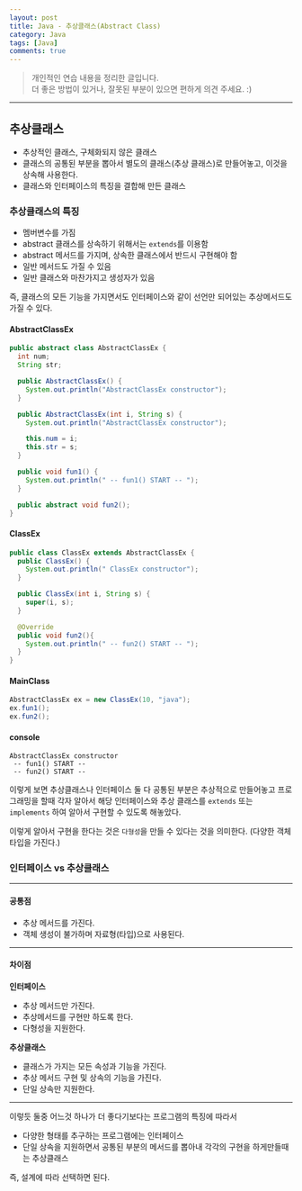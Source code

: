 ```yaml
---
layout: post
title: Java - 추상클래스(Abstract Class)
category: Java
tags: [Java]
comments: true
---
```


> 개인적인 연습 내용을 정리한 글입니다.      
> 더 좋은 방법이 있거나, 잘못된 부분이 있으면 편하게 의견 주세요. :)

<hr>

## 추상클래스

- 추상적인 클래스, 구체화되지 않은 클래스
- 클래스의 공통된 부분을 뽑아서 별도의 클래스(추상 클래스)로 만들어놓고, 이것을 상속해 사용한다.
- 클래스와 인터페이스의 특징을 결합해 만든 클래스


### 추상클래스의 특징

- 멤버변수를 가짐
- abstract 클래스를 상속하기 위해서는 `extends`를 이용함
- abstract 메서드를 가지며, 상속한 클래스에서 반드시 구현해야 함
- 일반 메서드도 가질 수 있음
- 일반 클래스와 마찬가지고 생성자가 있음

즉, 클래스의 모든 기능을 가지면서도 인터페이스와 같이 선언만 되어있는 추상메서드도 가질 수 있다.


#### AbstractClassEx

```java
public abstract class AbstractClassEx {
  int num;
  String str;

  public AbstractClassEx() {
    System.out.println("AbstractClassEx constructor");
  }

  public AbstractClassEx(int i, String s) {
    System.out.println("AbstractClassEx constructor");

    this.num = i;
    this.str = s;
  }

  public void fun1() {
    System.out.println(" -- fun1() START -- ");
  }

  public abstract void fun2();
}
```

#### ClassEx

```java
public class ClassEx extends AbstractClassEx {
  public ClassEx() {
    System.out.println(" ClassEx constructor");
  }

  public ClassEx(int i, String s) {
    super(i, s);
  }

  @Override
  public void fun2(){
    System.out.println(" -- fun2() START -- ");
  }
}
```

#### MainClass

```java
AbstractClassEx ex = new ClassEx(10, "java");
ex.fun1();
ex.fun2();
```

#### console

```console
AbstractClassEx constructor
 -- fun1() START --
 -- fun2() START --
```

이렇게 보면 추상클래스나 인터페이스 둘 다 공통된 부분은 추상적으로 만들어놓고 프로그래밍을 할때 각자 알아서 해당 인터페이스와 추상 클래스를 `extends` 또는 `implements` 하여 알아서 구현할 수 있도록 해놓았다.

이렇게 알아서 구현을 한다는 것은 `다형성`을 만들 수 있다는 것을 의미한다. (다양한 객체 타입을 가진다.)


### 인터페이스 vs 추상클래스

<hr>

#### 공통점

- 추상 메서드를 가진다.
- 객체 생성이 불가하며 자료형(타입)으로 사용된다.

<hr>

#### 차이점

**인터페이스**

- 추상 메서드만 가진다.
- 추상메서드를 구현만 하도록 한다.
- 다형성을 지원한다.

**추상클래스**

- 클래스가 가지는 모든 속성과 기능을 가진다.
- 추상 메서드 구현 및 상속의 기능을 가진다.
- 단일 상속만 지원한다.

<hr>

이렇듯 둘중 어느것 하나가 더 좋다기보다는 프로그램의 특징에 따라서

- 다양한 형태를 추구하는 프로그램에는 인터페이스
- 단일 상속을 지원하면서 공통된 부분의 메서드를 뽑아내 각각의 구현을 하게만들때는 추상클래스

즉, 설계에 따라 선택하면 된다.
